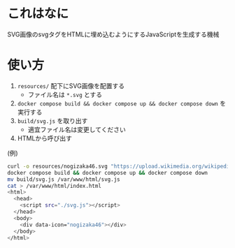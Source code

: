 # これはなに

SVG画像のsvgタグをHTMLに埋め込むようにするJavaScriptを生成する機械

# 使い方

1. `resources/` 配下にSVG画像を配置する
    - ファイル名は `*.svg` とする
2. `docker compose build && docker compose up && docker compose down` を実行する
3. `build/svg.js` を取り出す
    - 適宜ファイル名は変更してください
4. HTMLから呼び出す

(例)

```bash
curl -o resources/nogizaka46.svg "https://upload.wikimedia.org/wikipedia/commons/6/65/Nogizaka46_logo.svg"
docker compose build && docker compose up && docker compose down
mv build/svg.js /var/www/html/svg.js
cat > /var/www/html/index.html
<html>
  <head>
    <script src="./svg.js"></script>
  </head>
  <body>
    <div data-icon="nogizaka46"></div>
  </body>
</html>
```
